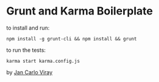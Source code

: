 Grunt and Karma Boilerplate
===========================

to install and run:

`npm install -g grunt-cli && npm install && grunt`

to run the tests:

`karma start karma.config.js`

by [Jan Carlo Viray](http://www.jancarloviray.com)